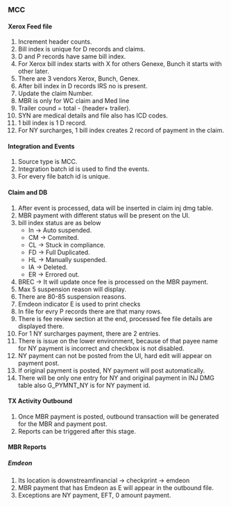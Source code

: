 ### MCC

#### Xerox Feed file
1. Increment header counts.
2. Bill index is unique for D records and claims.
3. D and P records have same bill index.
4. For Xerox bill index starts with X for others Genexe, Bunch it starts with other later.
5. There are 3 vendors Xerox, Bunch, Genex.
6. After bill index in D records IRS no is present.
7. Update the claim Number.
8. MBR is only for WC claim and Med line
9. Trailer cound = total - (header+ trailer).
10. SYN are medical details and file also has ICD codes.
11. 1 bill index is 1 D record.
12. For NY surcharges, 1 bill index creates 2 record of payment in the claim.

#### Integration and Events
1. Source type is MCC.
2. Integration batch id is used to find the events.
3. For every file batch id is unique.

#### Claim and DB
1. After event is processed, data will be inserted in claim inj dmg table.
2. MBR payment with different status will be present on the UI.
3. bill index status are as below
   - In -> Auto suspended.
   - CM -> Commited.
   - CL -> Stuck in compliance.
   - FD -> Full Duplicated.
   - HL -> Manually suspended.
   - IA -> Deleted.
   - ER -> Errored out.
4. BREC -> It will update once fee is processed on the MBR payment.
5. Max 5 suspension reason will display.
6. There are 80-85 suspension reasons.
7. Emdeon indicator E is used to print checks
8. In file for evry P records there are that many rows.
9. There is fee review section at the end, processed fee file details are displayed there.
10. For 1 NY surcharges payment, there are 2 entries.
11. There is issue on the lower environment, because of that payee name for NY payment is incorrect and checkbox is not disabled.
12. NY payment can not be posted from the UI, hard edit will appear on payment post.
13. If original payment is posted, NY payment will post automatically.
14. There will be only one entry for NY and original payment in INJ DMG table also G_PYMNT_NY is for NY payment id.

#### TX Activity Outbound
1. Once MBR payment is posted, outbound transaction will be generated for the MBR and payment post.
2. Reports can be triggered after this stage.

#### MBR Reports

##### Emdeon
1. Its location is downstreamfinancial -> checkprint -> emdeon
2. MBR payment that has Emdeon as E will appear in the outbound file.
3. Exceptions are NY payment, EFT, 0 amount payment.

#####
